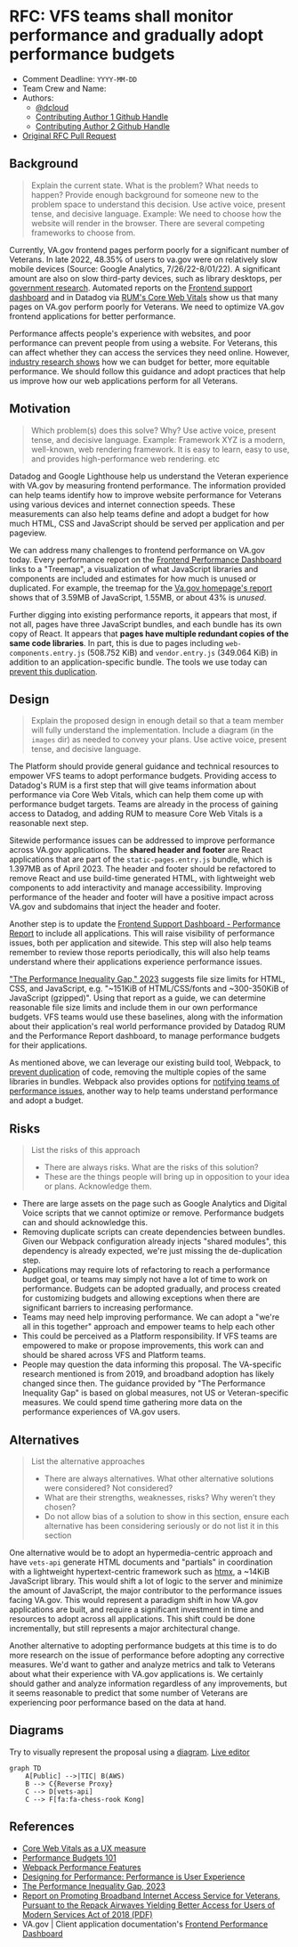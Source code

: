 # RFC: VFS teams shall monitor performance and gradually adopt performance budgets

<!--
The title is what you want comments on. Use the active voice in a future tense.
Example:
    - The website will be built using the XZY framework
-->

* Comment Deadline: `YYYY-MM-DD`
* Team Crew and Name: <!--e.g. Platform/AMT-->
* Authors:
  * [@dcloud](https://github.com/dcloud)
  * [Contributing Author 1 Github Handle](https://github.com/ContributingAuthor1Handle)
  * [Contributing Author 2 Github Handle](https://github.com/ContributingAuthor2Handle)
* [Original RFC Pull Request](https://github.com/department-of-veterans-affairs/va.gov-platform-arch/pull/-1)

## Background

> Explain the current state. What is the problem? What needs to happen? Provide enough background for someone new to the problem space to understand this decision. Use active voice, present tense, and decisive language.
> Example: We need to choose how the website will render in the browser. There are several competing frameworks to choose from.

Currently, VA.gov frontend pages perform poorly for a significant number of Veterans. In late 2022, 48.35% of users to va.gov were on relatively slow mobile devices (Source: Google Analytics, 7/26/22-8/01/22). A significant amount are also on slow third-party devices, such as library desktops, per [government research](https://docs.fcc.gov/public/attachments/DOC-357270A1.pdf). Automated reports on the [Frontend support dashboard](https://department-of-veterans-affairs.github.io/veteran-facing-services-tools/frontend-support-dashboard/lighthouse-performance-report/) and in Datadog via [RUM's Core Web Vitals](https://docs.datadoghq.com/real_user_monitoring/browser/monitoring_page_performance/#core-web-vitals) show us that many pages on VA.gov perform poorly for Veterans. We need to optimize VA.gov frontend applications for better performance.

Performance affects people's experience with websites, and poor performance can prevent people from using a website. For Veterans, this can affect whether they can access the services they need online. However, [industry research shows](https://infrequently.org/2022/12/performance-baseline-2023/) how we can budget for better, more equitable performance. We should follow this guidance and adopt practices that help us improve how our web applications perform for all Veterans.

## Motivation

>Which problem(s) does this solve? Why? Use active voice, present tense, and decisive language.
> Example: Framework XYZ is a modern, well-known, web rendering framework. It is easy to learn, easy to use, and provides high-performance web rendering. etc

Datadog and Google Lighthouse help us understand the Veteran experience with VA.gov by measuring frontend performance. The information provided can help teams identify how to improve website performance for Veterans using various devices and internet connection speeds. These measurements can also help teams define and adopt a budget for how much HTML, CSS and JavaScript should be served per application and per pageview.

We can address many challenges to frontend performance on VA.gov today. Every performance report on the [Frontend Performance Dashboard](https://department-of-veterans-affairs.github.io/veteran-facing-services-tools/frontend-support-dashboard/lighthouse-performance-report/) links to a "Treemap", a visualization of what JavaScript libraries and components are included and estimates for how much is unused or duplicated. For example, the treemap for the [Va.gov homepage's report](https://vetsgov-website-builds-s3-upload-test.s3-us-gov-west-1.amazonaws.com/lighthouse/homepage.html) shows that of 3.59MB of JavaScript, 1.55MB, or about 43% is *unused*.

Further digging into existing performance reports, it appears that most, if not all, pages have three JavaScript bundles, and each bundle has its own copy of React. It appears that **pages have multiple redundant copies of the same code libraries**. In part, this is due to pages including `web-components.entry.js` (508.752 KiB) and `vendor.entry.js` (349.064 KiB) in addition to an application-specific bundle. The tools we use today can [prevent this duplication](https://webpack.js.org/guides/code-splitting/#prevent-duplication).

## Design

> Explain the proposed design in enough detail so that a team member will fully understand the implementation. Include a diagram (in the `images` dir) as needed to convey your plans. Use active voice, present tense, and decisive language.

The Platform should provide general guidance and technical resources to empower VFS teams to adopt performance budgets. Providing access to Datadog's RUM is a first step that will give teams information about performance via Core Web Vitals, which can help them come up with performance budget targets. Teams are already in the process of gaining access to Datadog, and adding RUM to measure Core Web Vitals is a reasonable next step.

Sitewide performance issues can be addressed to improve performance across VA.gov applications. The **shared header and footer** are React applications that are part of the `static-pages.entry.js` bundle, which is 1.397MB as of April 2023. The header and footer should be refactored to remove React and use build-time generated HTML, with lightweight web components to add interactivity and manage accessibility. Improving performance of the header and footer will have a positive impact across VA.gov and subdomains that inject the header and footer.

Another step is to update the [Frontend Support Dashboard - Performance Report](https://department-of-veterans-affairs.github.io/veteran-facing-services-tools/frontend-support-dashboard/lighthouse-performance-report/) to include all applications. This will raise visibility of performance issues, both per application and sitewide. This step will also help teams remember to review those reports periodically, this will also help teams understand where their applications experience performance issues.

["The Performance Inequality Gap," 2023](https://infrequently.org/2022/12/performance-baseline-2023/) suggests file size limits for HTML, CSS, and JavaScript, e.g. "~151KiB of HTML/CSS/fonts and ~300-350KiB of JavaScript (gzipped)". Using that report as a guide, we can determine reasonable file size limits and include them in our own performance budgets. VFS teams would use these baselines, along with the information about their application's real world performance provided by Datadog RUM and the Performance Report dashboard, to manage performance budgets for their applications.

As mentioned above, we can leverage our existing build tool, Webpack, to [prevent duplication](https://webpack.js.org/guides/code-splitting/#prevent-duplication) of code, removing the multiple copies of the same libraries in bundles. Webpack also provides options for [notifying teams of performance issues](https://webpack.js.org/configuration/performance/), another way to help teams understand performance and adopt a budget.

## Risks


>List the risks of this approach
> * There are always risks. What are the risks of this solution?
> * These are the things people will bring up in opposition to your idea or plans. Acknowledge them.

- There are large assets on the page such as Google Analytics and Digital Voice scripts that we cannot optimize or remove. Performance budgets can and should acknowledge this.
- Removing duplicate scripts can create dependencies between bundles. Given our Webpack configuration already injects "shared modules", this dependency is already expected, we're just missing the de-duplication step.
- Applications may require lots of refactoring to reach a performance budget goal, or teams may simply not have a lot of time to work on performance. Budgets can be adopted gradually, and process created for customizing budgets and allowing exceptions when there are significant barriers to increasing performance.
- Teams may need help improving performance. We can adopt a "we're all in this together" approach and empower teams to help each other
- This could be perceived as a Platform responsibility. If VFS teams are empowered to make or propose improvements, this work can and should be shared across VFS and Platform teams.
- People may question the data informing this proposal. The VA-specific research mentioned is from 2019, and broadband adoption has likely changed since then. The guidance provided by "The Performance Inequality Gap" is based on global measures, not US or Veteran-specific measures. We could spend time gathering more data on the performance experiences of VA.gov users.

## Alternatives

> List the alternative approaches
> * There are always alternatives. What other alternative solutions were considered? Not considered?
> * What are their strengths, weaknesses, risks? Why weren’t they chosen?
> * Do not allow bias of a solution to show in this section, ensure each alternative has been considering seriously or do not list it in this section

One alternative would be to adopt an hypermedia-centric approach and have `vets-api` generate HTML documents and "partials" in coordination with a lightweight hypertext-centric framework such as [htmx](https://htmx.org), a ~14KiB JavaScript library. This would shift a lot of logic to the server and minimize the amount of JavaScript, the major contributor to the performance issues facing VA.gov. This would represent a paradigm shift in how VA.gov applications are built, and require a significant investment in time and resources to adopt across all applications. This shift could be done incrementally, but still represents a major architectural change.

Another alternative to adopting performance budgets at this time is to do more research on the issue of performance before adopting any corrective measures. We'd want to gather and analyze metrics and talk to Veterans about what their experience with VA.gov applications is. We certainly should gather and analyze information regardless of any improvements, but it seems reasonable to predict that some number of Veterans are experiencing poor performance based on the data at hand.

## Diagrams

Try to visually represent the proposal using a [diagram](https://docs.github.com/en/get-started/writing-on-github/working-with-advanced-formatting/creating-diagrams). [Live editor](https://mermaid.live/)
```mermaid
graph TD
    A[Public] -->|TIC| B(AWS)
    B --> C{Reverse Proxy}
    C --> D[vets-api]
    C --> F[fa:fa-chess-rook Kong]
```

## References

<!--
This section /may/ be eliminated if it is not applicable.
When linking to other documents in this repository, ensure to link to their state at a particular commit (hence the usage of .../blob/<FULL_COMMIT_HASH>/...) as opposed to their current state (i.e. 'currently in main').
-->

- [Core Web Vitals as a UX measure](https://web.dev/vitals/)
- [Performance Budgets 101](https://web.dev/performance-budgets-101/)
- [Webpack Performance Features](https://webpack.js.org/configuration/performance/)
- [Designing for Performance: Performance is User Experience](https://designingforperformance.com/performance-is-ux/)
- [The Performance Inequality Gap, 2023](https://infrequently.org/2022/12/performance-baseline-2023/)
- [Report on Promoting Broadband Internet Access Service for Veterans, Pursuant to the Repack Airwaves Yielding Better Access for Users of Modern Services Act of 2018 (PDF)](https://docs.fcc.gov/public/attachments/DOC-357270A1.pdf)
- VA.gov | Client application documentation's [Frontend Performance Dashboard](https://department-of-veterans-affairs.github.io/veteran-facing-services-tools/frontend-support-dashboard/lighthouse-performance-report/)
